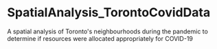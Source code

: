 # SpatialAnalysis_TorontoCovidData
A spatial analysis of Toronto's neighbourhoods during the pandemic to determine if resources were allocated appropriately for COVID-19
